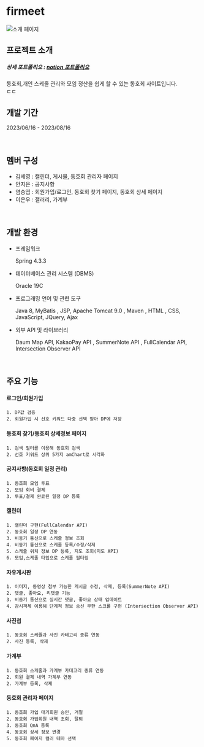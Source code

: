 # firmeet

![소개 페이지](https://github.com/FIR-MEET/firmeet/assets/131581968/3b9b5000-d0b4-4bea-8d9b-0f3f03ae892c)



## 프로젝트 소개
##### 상세 포트폴리오 :  [notion 포트폴리오](https://www.notion.so/FIRMEET-2d9ffc42347e4297bfec7db65aec3ea2)
동호회,개인 스케줄 관리와 모임 정산을 쉽게 할 수 있는 동호회 사이트입니다. <br>
ㄷㄷ
<br>

## 개발 기간
2023/06/16 - 2023/08/16

<br>

## 멤버 구성
- 김세영 : 캘린더, 게시물, 동호회 관리자 페이지
- 안지은 : 공지사항
- 염승엽 : 회원가입/로그인, 동호회 찾기 페이지, 동호회 상세 페이지
- 이은우 : 갤러리, 가계부

<br>

## 개발 환경
- 프레임워크
   
    Spring 4.3.3


- 데이터베이스 관리 시스템 (DBMS)

  
    Oracle 19C

- 프로그래밍 언어 및 관련 도구

  
    Java 8, MyBatis , JSP, Apache Tomcat 9.0 , Maven , HTML , CSS, JavaScript, JQuery, Ajax

- 외부 API 및 라이브러리

  
    Daum Map API, KakaoPay API , SummerNote API , FullCalendar  API, Intersection Observer API

<br>


## 주요 기능


#### 로그인/회원가입


    1. DP값 검증
    2. 회원가입 시 선호 키워드 다중 선택 받아 DP에 저장


#### 동호회 찾기/동호회 상세정보 페이지


    1. 검색 필터를 이용해 동호회 검색
    2. 선호 키워드 상위 5가지 amChart로 시각화


#### 공지사항(동호회 일정 관리)


    1. 동호회 모임 투표
    2. 모임 회비 결제
    3. 투표/결제 완료된 일정 DP 등록


#### 캘린더


    1. 캘린더 구현(FullCalendar API)
    2. 동호회 일정 DP 연동 
    3. 비동기 통신으로 스케줄 정보 조회
    4. 비동기 통신으로 스케줄 등록/수정/삭제
    5. 스케줄 위치 정보 DP 등록, 지도 조회(지도 API)
    6. 모임,스케줄 타입으로 스케줄 필터링


#### 자유게시판


    1. 이미지, 동영상 첨부 가능한 게시글 수정, 삭제, 등록(SummerNote API)
    2. 댓글, 좋아요, 리댓글 기능
    3. 비동기 통신으로 실시간 댓글, 좋아요 상태 업데이트
    4. 감시객체 이용해 단계적 정보 송신 무한 스크롤 구현 (Intersection Observer API)

    
#### 사진첩


    1. 동호회 스케줄과 사진 카테고리 종류 연동
    2. 사진 등록, 삭제


#### 가계부


    1. 동호회 스케줄과 가계부 카테고리 종류 연동
    2. 회원 결제 내역 가계부 연동
    2. 가계부 등록, 삭제


#### 동호회 관리자 페이지


    1. 동호회 가입 대기회원 승인, 거절
    2. 동호회 가입회원 내역 조회, 탈퇴
    3. 동호회 QnA 등록
    4. 동호회 상세 정보 변경
    5. 동호회 페이지 컬러 테마 선택


